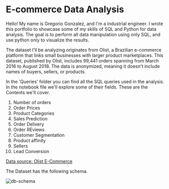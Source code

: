# E-commerce Data Analysis
Hello! My name is Gregorio Gonzalez, and I'm a industrial engineer. 
I wrote this portfolio to showcase some of my skills of SQL and Python for data analysis. The goal is to perform all data manipulation using only SQL, and use python only to visualize the results.

The dataset I'll be analyzing originates from Olist, a Brazilian e-commerce platform that links small businesses with larger product marketplaces. 
This dataset, published by Olist, includes 99,441 orders spanning from March 2016 to August 2018. 
The data is anonymized, meaning it doesn't include names of buyers, sellers, or products.

In the 'Queries' folder you can find all the SQL queries used in the analysis.
In the notebook file we'll explore some of their fields. 
These are the Contents we'll cover.

  1. Number of orders
  2. Order Prices
  3. Product Categories
  4. Sales Prediction
  5. Order Delivery
  6. Order REviews
  7. Customer Segmentation
  8. Product affinity
  9. Sellers
  10. Lead Conversion

[Data source: Olist E-Commerce](https://www.kaggle.com/datasets/olistbr/brazilian-ecommerce)

The Dataset has the following schema.

![db-schema](https://github.com/user-attachments/assets/e874f2ae-0cc4-4cc8-bb16-eec86b94bb04)
